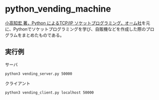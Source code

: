 # python_vending_machine

[小高知宏 著，Python によるTCP/IP ソケットプログラミング，オーム社](https://www.ohmsha.co.jp/book/9784274223242/)を元に、Pythonでソケットプログラミングを学び、自販機などを作成した際のプログラムをまとめたものである。

## 実行例

サーバ
```
python3 vending_server.py 50000
```

クライアント
```
python3 vending_client.py localhost 50000
```

